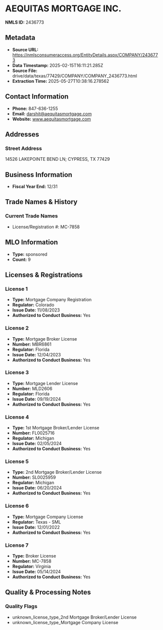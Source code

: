 # AEQUITAS MORTGAGE INC.

**NMLS ID:** 2436773

## Metadata
- **Source URL:** https://nmlsconsumeraccess.org/EntityDetails.aspx/COMPANY/2436773
- **Data Timestamp:** 2025-02-15T16:11:21.285Z
- **Source File:** drive/data/texas/77429/COMPANY/COMPANY_2436773.html
- **Extraction Time:** 2025-05-27T10:38:16.278562

## Contact Information
- **Phone:** 847-636-1255
- **Email:** darshit@aequitasmortgage.com
- **Website:** www.aequitasmortgage.com

## Addresses
### Street Address
14526 LAKEPOINTE BEND LN; CYPRESS, TX 77429

## Business Information
- **Fiscal Year End:** 12/31

## Trade Names & History
### Current Trade Names
- License/Registration #: MC-7858

## MLO Information
- **Type:** sponsored
- **Count:** 9

## Licenses & Registrations

### License 1
- **Type:** Mortgage Company Registration
- **Regulator:** Colorado
- **Issue Date:** 11/08/2023
- **Authorized to Conduct Business:** Yes

### License 2
- **Type:** Mortgage Broker License
- **Number:** MBR6861
- **Regulator:** Florida
- **Issue Date:** 12/04/2023
- **Authorized to Conduct Business:** Yes

### License 3
- **Type:** Mortgage Lender License
- **Number:** MLD2606
- **Regulator:** Florida
- **Issue Date:** 09/19/2024
- **Authorized to Conduct Business:** Yes

### License 4
- **Type:** 1st Mortgage Broker/Lender License
- **Number:** FL0025716
- **Regulator:** Michigan
- **Issue Date:** 02/05/2024
- **Authorized to Conduct Business:** Yes

### License 5
- **Type:** 2nd Mortgage Broker/Lender License
- **Number:** SL0025959
- **Regulator:** Michigan
- **Issue Date:** 06/20/2024
- **Authorized to Conduct Business:** Yes

### License 6
- **Type:** Mortgage Company License
- **Regulator:** Texas - SML
- **Issue Date:** 12/01/2022
- **Authorized to Conduct Business:** Yes

### License 7
- **Type:** Broker License
- **Number:** MC-7858
- **Regulator:** Virginia
- **Issue Date:** 05/14/2024
- **Authorized to Conduct Business:** Yes

## Quality & Processing Notes
### Quality Flags
- unknown_license_type_2nd Mortgage Broker/Lender License
- unknown_license_type_Mortgage Company License
